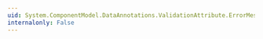 ```yaml
---
uid: System.ComponentModel.DataAnnotations.ValidationAttribute.ErrorMessage
internalonly: False
---
```

